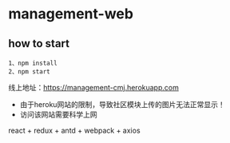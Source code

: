 # management-web

## how to start

```
1、npm install
2、npm start
```

线上地址：https://management-cmj.herokuapp.com

- 由于heroku网站的限制，导致社区模块上传的图片无法正常显示！
- 访问该网站需要科学上网

react + redux + antd + webpack + axios

